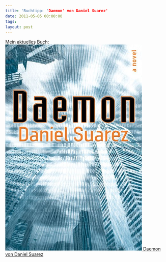 ```yaml
---
title: 'Buchtipp: 'Daemon' von Daniel Suarez'
date: 2011-05-05 00:00:00 
tags: 
layout: post
---
```

Mein aktuelles Buch: <a href="http://www.amazon.de/Daemon/dp/B0038QN2AS/kopisde-21"><img src="/img/content/Daemon-daniel-suarez.jpg" alt="Buchcover 'Daemon'" /> Daemon von Daniel Suarez</a>
